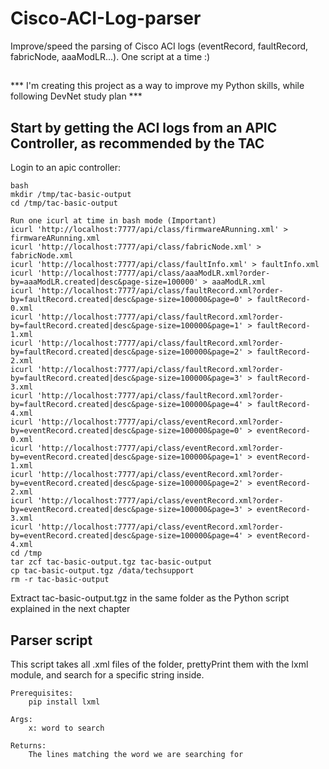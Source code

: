# Cisco-ACI-Log-parser
Improve/speed the parsing of Cisco ACI logs (eventRecord, faultRecord, fabricNode, aaaModLR...). One script at a time :)

##

*** I'm creating this project as a way to improve my Python skills, while following DevNet study plan ***

## Start by getting the ACI logs from an APIC Controller, as recommended by the TAC

Login to an apic controller:

    bash
    mkdir /tmp/tac-basic-output
    cd /tmp/tac-basic-output

    Run one icurl at time in bash mode (Important)
    icurl 'http://localhost:7777/api/class/firmwareARunning.xml' > firmwareARunning.xml
    icurl 'http://localhost:7777/api/class/fabricNode.xml' > fabricNode.xml
    icurl 'http://localhost:7777/api/class/faultInfo.xml' > faultInfo.xml
    icurl 'http://localhost:7777/api/class/aaaModLR.xml?order-by=aaaModLR.created|desc&page-size=100000' > aaaModLR.xml
    icurl 'http://localhost:7777/api/class/faultRecord.xml?order-by=faultRecord.created|desc&page-size=100000&page=0' > faultRecord-0.xml
    icurl 'http://localhost:7777/api/class/faultRecord.xml?order-by=faultRecord.created|desc&page-size=100000&page=1' > faultRecord-1.xml
    icurl 'http://localhost:7777/api/class/faultRecord.xml?order-by=faultRecord.created|desc&page-size=100000&page=2' > faultRecord-2.xml
    icurl 'http://localhost:7777/api/class/faultRecord.xml?order-by=faultRecord.created|desc&page-size=100000&page=3' > faultRecord-3.xml
    icurl 'http://localhost:7777/api/class/faultRecord.xml?order-by=faultRecord.created|desc&page-size=100000&page=4' > faultRecord-4.xml
    icurl 'http://localhost:7777/api/class/eventRecord.xml?order-by=eventRecord.created|desc&page-size=100000&page=0' > eventRecord-0.xml
    icurl 'http://localhost:7777/api/class/eventRecord.xml?order-by=eventRecord.created|desc&page-size=100000&page=1' > eventRecord-1.xml
    icurl 'http://localhost:7777/api/class/eventRecord.xml?order-by=eventRecord.created|desc&page-size=100000&page=2' > eventRecord-2.xml
    icurl 'http://localhost:7777/api/class/eventRecord.xml?order-by=eventRecord.created|desc&page-size=100000&page=3' > eventRecord-3.xml
    icurl 'http://localhost:7777/api/class/eventRecord.xml?order-by=eventRecord.created|desc&page-size=100000&page=4' > eventRecord-4.xml
    cd /tmp
    tar zcf tac-basic-output.tgz tac-basic-output
    cp tac-basic-output.tgz /data/techsupport
    rm -r tac-basic-output

Extract tac-basic-output.tgz in the same folder as the Python script explained in the next chapter

## Parser script

This script takes all .xml files of the folder, prettyPrint them with the lxml module, and search for a specific string inside.

    Prerequisites:
        pip install lxml

    Args:
        x: word to search

    Returns:
        The lines matching the word we are searching for
